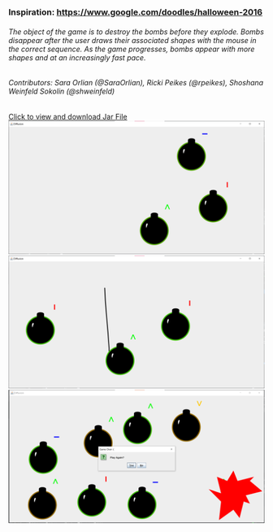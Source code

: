 ### Inspiration: https://www.google.com/doodles/halloween-2016
###### The object of the game is to destroy the bombs before they explode. Bombs disappear after the user draws their associated shapes with the mouse in the correct sequence. As the game progresses, bombs appear with more shapes and at an increasingly fast pace.
###### Contributors: Sara Orlian (@SaraOrlian), Ricki Peikes (@rpeikes), Shoshana Weinfeld Sokolin (@shweinfeld)

[Click to view and download Jar File](https://github.com/SaraOrlian/DrawShapes/blob/main/build/libs/DrawShapes-1.0-SNAPSHOT.jar)
![Start of Game](start.png)
![Drawing](stroke.png)
![End of Game](end.png)
